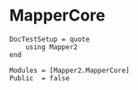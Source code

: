 # MapperCore

```@meta
DocTestSetup = quote
    using Mapper2
end
```
```@autodocs
Modules = [Mapper2.MapperCore]
Public  = false
```
